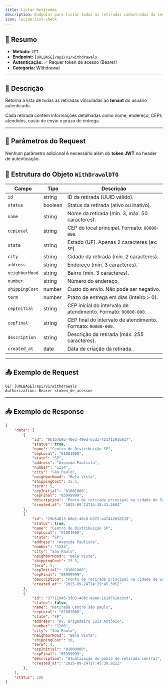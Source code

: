 ```yaml
---
title: Listar Retiradas
description: Endpoint para listar todas as retiradas cadastradas do tenant.
icon: lucide:list-check
---
```


## 📌 Resumo

* **Método:** `GET`
* **Endpoint:** `[URLBASE]/api/v1/withdrawals`
* **Autenticação:** ✅ Requer token de acesso (Bearer)
* **Categoria:** Withdrawal

---

## 📖 Descrição

Retorna a lista de todas as retiradas vinculadas ao **tenant** do usuário autenticado.

Cada retirada contém informações detalhadas como nome, endereço, CEPs atendidos, custo de envio e prazo de entrega.

---

## 📝 Parâmetros do Request

Nenhum parâmetro adicional é necessário além do **token JWT** no header de autenticação.

## 📂 Estrutura do Objeto `WithDrawalDTO`

| Campo          | Tipo    | Descrição                                                      |
| -------------- | ------- | -------------------------------------------------------------- |
| `id`           | string  | ID da retirada (UUID válido).                                  |
| `status`       | boolean | Status da retirada (ativo ou inativo).                         |
| `name`         | string  | Nome da retirada (mín. 3, máx. 50 caracteres).                 |
| `cepLocal`     | string  | CEP do local principal. Formato: `00000-000`.                  |
| `state`        | string  | Estado (UF). Apenas 2 caracteres (ex: `SP`).                   |
| `city`         | string  | Cidade da retirada (mín. 2 caracteres).                        |
| `address`      | string  | Endereço (mín. 3 caracteres).                                  |
| `neighborHood` | string  | Bairro (mín. 3 caracteres).                                    |
| `number`       | string  | Número do endereço.                                            |
| `shippingCost` | number  | Custo do envio. Não pode ser negativo.                         |
| `term`         | number  | Prazo de entrega em dias (inteiro > 0).                        |
| `cepInitial`   | string  | CEP inicial do intervalo de atendimento. Formato: `00000-000`. |
| `cepFinal`     | string  | CEP final do intervalo de atendimento. Formato: `00000-000`.   |
| `description`  | string  | Descrição da retirada (máx. 255 caracteres).                   |
| `created_at`   | date    | Data de criação da retirada.                                   |


---

## 📤 Exemplo de Request

```http
GET [URLBASE]/api/v1/withdrawals
Authorization: Bearer <token_de_acesso>
```

---

## 📥 Exemplo de Response

```json [200 OK]
{
    "data": [
        {
            "id": "0b1b7b8b-40e3-49ed-bcd1-42171191b617",
            "status": true,
            "name": "Centro de Distribuição SP",
            "cepLocal": "01001000",
            "state": "SP",
            "address": "Avenida Paulista",
            "number": "1234",
            "city": "São Paulo",
            "neighborHood": "Bela Vista",
            "shippingCost": 25.5,
            "term": 5,
            "cepInitial": "01001000",
            "cepFinal": "05999999",
            "description": "Ponto de retirada principal na cidade de São Paulo",
            "created_at": "2025-09-24T14:28:41.268Z"
        },
        {
            "id": "29b54013-60e2-40c0-b372-a47442b58219",
            "status": true,
            "name": "Centro de Distribuição SP",
            "cepLocal": "01001000",
            "state": "SP",
            "address": "Avenida Paulista",
            "number": "1234",
            "city": "São Paulo",
            "neighborHood": "Bela Vista",
            "shippingCost": 25.5,
            "term": 5,
            "cepInitial": "01001000",
            "cepFinal": "05999999",
            "description": "Ponto de retirada principal na cidade de São Paulo",
            "created_at": "2025-09-24T14:29:45.395Z"
        },
        {
            "id": "37711945-3f03-48bc-a9a8-161d7610c8cd",
            "status": false,
            "name": "Retirada Centro são paulo",
            "cepLocal": "01001000",
            "state": "SP",
            "address": "Av. Brigadeiro Luís Antônio",
            "number": "1200",
            "city": "São Paulo",
            "neighborHood": "Bela Vista",
            "shippingCost": 30,
            "term": 4,
            "cepInitial": "01000000",
            "cepFinal": "05999999",
            "description": "Atualização do ponto de retirada central",
            "created_at": "2025-09-24T17:45:30.922Z"
        },
    ],
    "status": 200
}
```

